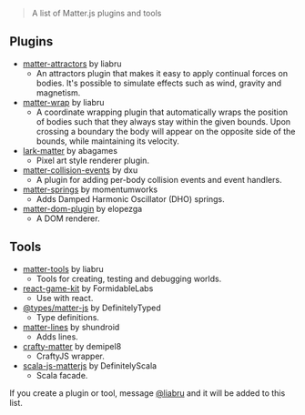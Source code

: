 > A list of Matter.js plugins and tools

## Plugins

- [matter-attractors](https://github.com/liabru/matter-attractors) by liabru
  - An attractors plugin that makes it easy to apply continual forces on bodies. It's possible to simulate effects such as wind, gravity and magnetism.
- [matter-wrap](https://github.com/liabru/matter-wrap) by liabru
  - A coordinate wrapping plugin that automatically wraps the position of bodies such that they always stay within the given bounds. Upon crossing a boundary the body will appear on the opposite side of the bounds, while maintaining its velocity.
- [lark-matter](https://github.com/abagames/lark-matter) by abagames
  - Pixel art style renderer plugin.
- [matter-collision-events](https://github.com/dxu/matter-collision-events) by dxu
  - A plugin for adding per-body collision events and event handlers.
- [matter-springs](https://github.com/momentumworks/matter-springs) by momentumworks
  - Adds Damped Harmonic Oscillator (DHO) springs.
- [matter-dom-plugin](https://github.com/elopezga/matter-dom-plugin) by elopezga
  - A DOM renderer.

## Tools

- [matter-tools](https://github.com/liabru/matter-tools) by liabru
  - Tools for creating, testing and debugging worlds.
- [react-game-kit](https://github.com/FormidableLabs/react-game-kit) by FormidableLabs
  - Use with react.
- [@types/matter-js](https://www.npmjs.com/package/@types/matter-js) by DefinitelyTyped
  - Type definitions.
- [matter-lines](https://github.com/shundroid/matter-lines) by shundroid
  - Adds lines.
- [crafty-matter](https://github.com/demipel8/craftymatter) by demipel8
  - CraftyJS wrapper.
- [scala-js-matterjs](https://github.com/DefinitelyScala/scala-js-matterjs) by DefinitelyScala
  - Scala facade.

If you create a plugin or tool, message [@liabru](https://twitter.com/liabru) and it will be added to this list.
